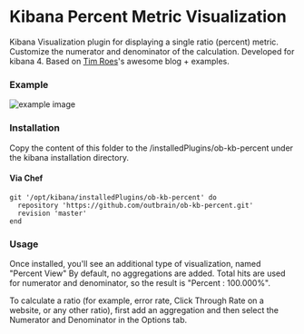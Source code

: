# Kibana Percent Metric Visualization

Kibana Visualization plugin for displaying a single ratio (percent) metric. Customize the numerator and denominator of the calculation.
Developed for kibana 4.
Based on [Tim Roes]'s awesome blog + examples.

### Example
![example image](https://raw.githubusercontent.com/outbrain/ob-kb-percent/master/docs/image1.png)

### Installation
Copy the content of this folder to the /installedPlugins/ob-kb-percent under the kibana installation directory.
#### Via Chef
```
git '/opt/kibana/installedPlugins/ob-kb-percent' do
  repository 'https://github.com/outbrain/ob-kb-percent.git'
  revision 'master'
end
```
### Usage
Once installed, you'll see an additional type of visualization, named "Percent View"
By default, no aggregations are added. Total hits are used for numerator and denominator, so the result is "Percent : 100.000%". 

To calculate a ratio (for example, error rate, Click Through Rate on a website, or any other ratio), first add an aggregation and then select the Numerator and Denominator in the Options tab.


   [Tim Roes]: <https://www.timroes.de/2015/12/02/writing-kibana-4-plugins-basics/>
 
